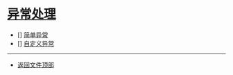
# [异常处理](../README.md)

- [] [简单异常](src/main/java/com/cpucode/controller/DemoController.java)
- [] [自定义异常](src/main/java/com/cpucode/resolver/MyExceptionResolver.java)

-----------------

- [返回文件顶部](../README.md)
